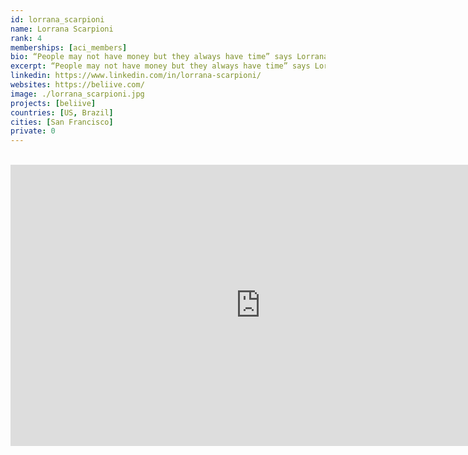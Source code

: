```yaml
---
id: lorrana_scarpioni
name: Lorrana Scarpioni
rank: 4
memberships: [aci_members]
bio: “People may not have money but they always have time” says Lorrana. She believes that the answer to solving this global conundrum is delivering equal opportunities. Lorrana Scarpioni a CEO and co-founder of Beliive, the world's largest community of time exchange. Scarpioni is a Global Shaper and former Global Agenda Council in Creative Economy from the World Economic Forum. In addition, MIT Technology Review Innovators under 35 choose her one of the 10 most innovative Brazilians of 2014, BBC Global elected her of the 100 most inspiring women of 2015 on 100 Women List and she was os the Forbes under 30 list in 2017. Along with a Bachelor's degree in Law and one in Public Relations, she studied human rights, history and political ideals in Portugal. She also studied Management over a summer at the Stanford Business School. Lorrana’s passion for the collaborative economy and social innovation grew out of her social work in poverty reduction since she was 12 years old.
excerpt: “People may not have money but they always have time” says Lorrana.
linkedin: https://www.linkedin.com/in/lorrana-scarpioni/
websites: https://beliive.com/
image: ./lorrana_scarpioni.jpg
projects: [beliive]
countries: [US, Brazil]
cities: [San Francisco]
private: 0
---
```


<BR>

<iframe src="https://player.vimeo.com/video/413063048" width="800" height="450" frameborder="0" allow="autoplay; fullscreen" allowfullscreen></iframe>

<BR>
